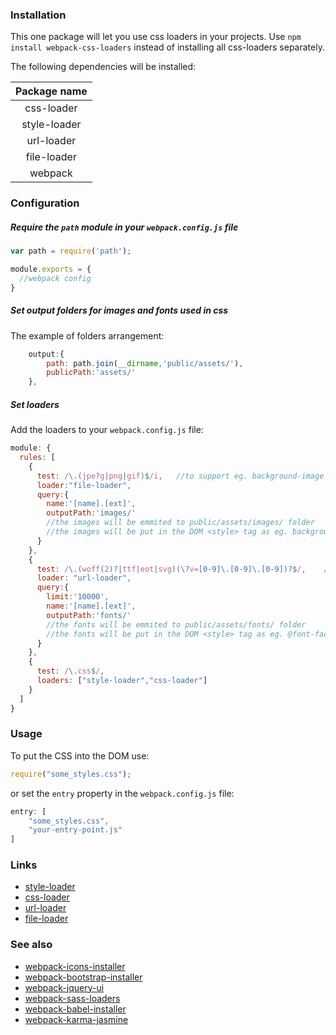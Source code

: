 ### Installation
This one package will let you use css loaders in your projects.
Use `npm install webpack-css-loaders` instead of installing all css-loaders separately.

The following dependencies will be installed:

| Package name |
|:-------------:|
| css-loader |
| style-loader |
| url-loader |
| file-loader |
| webpack |

### Configuration

##### Require the `path` module in your `webpack.config.js` file
```javascript
var path = require('path');

module.exports = {
  //webpack config
}
```


##### Set output folders for images and fonts used in css
The example of folders arrangement:
```javascript
	output:{
		path: path.join(__dirname,'public/assets/'),
        publicPath:'assets/'
	},
```

##### Set loaders
Add the loaders to your `webpack.config.js` file:

```javascript
module: {
  rules: [
    {
      test: /\.(jpe?g|png|gif)$/i,   //to support eg. background-image property
      loader:"file-loader",
      query:{
        name:'[name].[ext]',
        outputPath:'images/'
        //the images will be emmited to public/assets/images/ folder
        //the images will be put in the DOM <style> tag as eg. background: url(assets/images/image.png);
      }
    },
    {
      test: /\.(woff(2)?|ttf|eot|svg)(\?v=[0-9]\.[0-9]\.[0-9])?$/,    //to support @font-face rule
      loader: "url-loader",
      query:{
        limit:'10000',
        name:'[name].[ext]',
        outputPath:'fonts/'
        //the fonts will be emmited to public/assets/fonts/ folder
        //the fonts will be put in the DOM <style> tag as eg. @font-face{ src:url(assets/fonts/font.ttf); } 
      }
    },
    {
      test: /\.css$/,
      loaders: ["style-loader","css-loader"]
    }
  ]
}
```

### Usage
To put the CSS into the DOM use:

```javascript
require("some_styles.css");
```

or set the `entry` property in the `webpack.config.js` file:

```javascript
entry: [
    "some_styles.css",
    "your-entry-point.js"
]
```

### Links

* [style-loader](https://www.npmjs.com/package/style-loader)
* [css-loader](https://www.npmjs.com/package/css-loader)
* [url-loader](https://www.npmjs.com/package/url-loader)
* [file-loader](https://www.npmjs.com/package/file-loader)

### See also
* [webpack-icons-installer](https://www.npmjs.com/package/webpack-icons-installer)
* [webpack-bootstrap-installer](https://www.npmjs.com/package/webpack-bootstrap-installer)
* [webpack-jquery-ui](https://www.npmjs.com/package/webpack-jquery-ui)
* [webpack-sass-loaders](https://www.npmjs.com/package/webpack-sass-loaders)
* [webpack-babel-installer](https://www.npmjs.com/package/webpack-babel-installer)
* [webpack-karma-jasmine](https://www.npmjs.com/package/webpack-karma-jasmine)